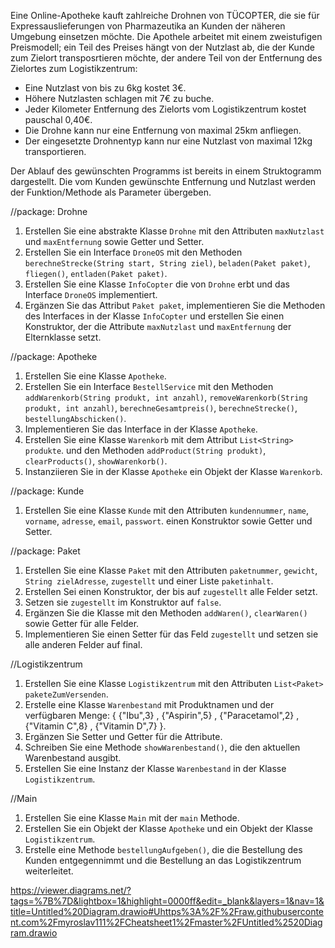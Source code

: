 
Eine Online-Apotheke kauft zahlreiche Drohnen von TÜCOPTER, die sie für
Expressauslieferungen von Pharmazeutika an Kunden der näheren Umgebung einsetzen möchte.
Die Apothele arbeitet mit einem zweistufigen Preismodell; ein Teil des Preises
hängt von der Nutzlast ab, die der Kunde zum Zielort transposrtieren möchte, der andere
Teil von der Entfernung des Zielortes zum Logistikzentrum:


- Eine Nutzlast von bis zu 6kg kostet 3€.
- Höhere Nutzlasten schlagen mit 7€ zu buche.
- Jeder Kilometer Entfernung des Zielorts vom Logistikzentrum kostet pauschal 0,40€.
- Die Drohne kann nur eine Entfernung von maximal 25km anfliegen.
- Der eingesetzte Drohnentyp kann nur eine Nutzlast von maximal 12kg transportieren.

Der Ablauf des gewünschten Programms ist bereits in einem Struktogramm dargestellt.
Die vom Kunden gewünschte Entfernung und Nutzlast werden der Funktion/Methode als
Parameter übergeben.

//package: Drohne
1. Erstellen Sie eine abstrakte Klasse `Drohne` mit den Attributen `maxNutzlast` und `maxEntfernung` sowie Getter und Setter.
2. Erstellen Sie ein Interface `DroneOS` mit den Methoden `berechneStrecke(String start, String ziel)`,
   `beladen(Paket paket)`, `fliegen()`, `entladen(Paket paket)`.
3. Erstellen Sie eine Klasse `InfoCopter` die von `Drohne` erbt und das Interface `DroneOS` implementiert.
4. Ergänzen Sie das Attribut `Paket paket`, implementieren Sie die Methoden des Interfaces in der Klasse `InfoCopter`
   und erstellen Sie einen Konstruktor, der die Attribute `maxNutzlast` und `maxEntfernung` der Elternklasse setzt.


//package: Apotheke
1. Erstellen Sie eine Klasse `Apotheke`.
2. Erstellen Sie ein Interface `BestellService` mit den Methoden `addWarenkorb(String produkt, int anzahl)`,
   `removeWarenkorb(String produkt, int anzahl)`, `berechneGesamtpreis()`, `berechneStrecke()`, `bestellungAbschicken()`.
3. Implementieren Sie das Interface in der Klasse `Apotheke`.
4. Erstellen Sie eine Klasse `Warenkorb` mit dem Attribut `List<String> produkte`. und den Methoden
   `addProduct(String produkt)`, `clearProducts()`, `showWarenkorb()`.
5. Instanziieren Sie in der Klasse `Apotheke` ein Objekt der Klasse `Warenkorb`.


//package: Kunde
1. Erstellen Sie eine Klasse `Kunde` mit den Attributen `kundennummer`, `name`, `vorname`, `adresse`, `email`, `passwort`.
   einen Konstruktor sowie Getter und Setter.

//package: Paket
1. Erstellen Sie eine Klasse `Paket` mit den Attributen `paketnummer`, `gewicht`, `String zielAdresse`, `zugestellt` und einer Liste `paketinhalt`.
2. Erstellen Sei einen Konstruktor, der bis auf `zugestellt` alle Felder setzt.
3. Setzen sie `zugestellt` im Konstruktor auf `false`.
4. Ergänzen Sie die Klasse mit den Methoden `addWaren()`, `clearWaren()` sowie Getter für alle Felder.
5. Implementieren Sie einen Setter für das Feld `zugestellt` und setzen sie alle anderen Felder auf final.

//Logistikzentrum
1. Erstellen Sie eine Klasse `Logistikzentrum` mit den Attributen `List<Paket> paketeZumVersenden`.
2. Erstelle eine Klasse `Warenbestand` mit Produktnamen und der verfügbaren Menge: { {"Ibu",3} , {"Aspirin",5} ,
   {"Paracetamol",2} , {"Vitamin C",8} , {"Vitamin D",7} }.
3. Ergänzen Sie  Setter und Getter für die Attribute.
4. Schreiben Sie eine Methode `showWarenbestand()`, die den aktuellen Warenbestand ausgibt.
5. Erstellen Sie eine Instanz der Klasse `Warenbestand` in der Klasse `Logistikzentrum`.

//Main
1. Erstellen Sie eine Klasse `Main` mit der `main` Methode.
2. Erstellen Sie ein Objekt der Klasse `Apotheke` und ein Objekt der Klasse `Logistikzentrum`.
3. Erstelle eine Methode `bestellungAufgeben()`, die die Bestellung des Kunden entgegennimmt und die Bestellung an das Logistikzentrum weiterleitet.

https://viewer.diagrams.net/?tags=%7B%7D&lightbox=1&highlight=0000ff&edit=_blank&layers=1&nav=1&title=Untitled%20Diagram.drawio#Uhttps%3A%2F%2Fraw.githubusercontent.com%2Fmyroslav111%2FCheatsheet1%2Fmaster%2FUntitled%2520Diagram.drawio
